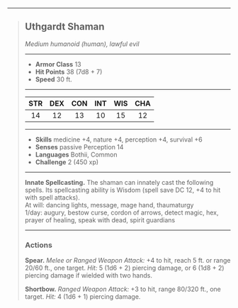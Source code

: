 ***
> ## Uthgardt Shaman
> *Medium humanoid (human), lawful evil*
> 
> ***
> 
> - **Armor Class** 13
> - **Hit Points** 38 (7d8 + 7)
> - **Speed** 30 ft.
> 
> ***
> 
> |STR|DEX|CON|INT|WIS|CHA|
> |:---:|:---:|:---:|:---:|:---:|:---:|
> |14|12|13|10|15|12|
> 
> ***
> 
> - **Skills** medicine +4, nature +4, perception +4, survival +6
> - **Senses** passive Perception 14
> - **Languages** Bothii, Common
> - **Challenge** 2 (450 xp)
> 
> ***
> 
> **Innate Spellcasting.** The shaman can innately cast the following spells. Its spellcasting ability is Wisdom (spell save DC 12, +4 to hit with spell attacks).  
> At will: dancing lights, message, mage hand, thaumaturgy  
> 1/day: augury, bestow curse, cordon of arrows, detect magic, hex, prayer of healing, speak with dead, spirit guardians
> 
> ***
> 
> ### Actions
> **Spear.** *Melee or Ranged Weapon Attack:* +4 to hit, reach 5 ft. or range 20/60 ft., one target. *Hit:* 5 (1d6 + 2) piercing damage, or 6 (1d8 + 2) piercing damage if wielded with two hands.
> 
> **Shortbow.** *Ranged Weapon Attack:* +3 to hit, range 80/320 ft., one target. *Hit:* 4 (1d6 + 1) piercing damage.
